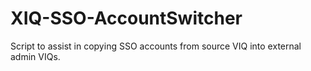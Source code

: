 # XIQ-SSO-AccountSwitcher
Script to assist in copying SSO accounts from source VIQ into external admin VIQs.
